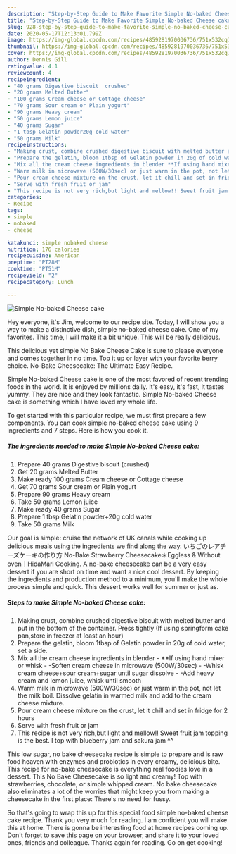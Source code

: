 ```yaml
---
description: "Step-by-Step Guide to Make Favorite Simple No-baked Cheese cake"
title: "Step-by-Step Guide to Make Favorite Simple No-baked Cheese cake"
slug: 928-step-by-step-guide-to-make-favorite-simple-no-baked-cheese-cake
date: 2020-05-17T12:13:01.799Z
image: https://img-global.cpcdn.com/recipes/4859281970036736/751x532cq70/simple-no-baked-cheese-cake-recipe-main-photo.jpg
thumbnail: https://img-global.cpcdn.com/recipes/4859281970036736/751x532cq70/simple-no-baked-cheese-cake-recipe-main-photo.jpg
cover: https://img-global.cpcdn.com/recipes/4859281970036736/751x532cq70/simple-no-baked-cheese-cake-recipe-main-photo.jpg
author: Dennis Gill
ratingvalue: 4.1
reviewcount: 4
recipeingredient:
- "40 grams Digestive biscuit  crushed"
- "20 grams Melted Butter"
- "100 grams Cream cheese or Cottage cheese"
- "70 grams Sour cream or Plain yogurt"
- "90 grams Heavy cream"
- "50 grams Lemon juice"
- "40 grams Sugar"
- "1 tbsp Gelatin powder20g cold water"
- "50 grams Milk"
recipeinstructions:
- "Making crust, combine crushed digestive biscuit with melted butter and put in the bottom of the container. Press tightly (If using springform cake pan,store in freezer at least an hour)"
- "Prepare the gelatin, bloom 1tbsp of Gelatin powder in 20g of cold water, set a side."
- "Mix all the cream cheese ingredients in blender **If using hand mixer or whisk -Soften cream cheese in microwave (500W/30sec) -Whisk cream cheese+sour cream+sugar until sugar dissolve -Add heavy cream and lemon juice, whisk until smooth"
- "Warm milk in microwave (500W/30sec) or just warm in the pot, not let the milk boil. Dissolve gelatin in warmed milk and add to the cream cheese mixture."
- "Pour cream cheese mixture on the crust, let it chill and set in fridge for 2 hours"
- "Serve with fresh fruit or jam"
- "This recipe is not very rich,but light and mellow!! Sweet fruit jam topping is the best. I top with blueberry jam and sakura jam ^^"
categories:
- Recipe
tags:
- simple
- nobaked
- cheese

katakunci: simple nobaked cheese 
nutrition: 176 calories
recipecuisine: American
preptime: "PT28M"
cooktime: "PT51M"
recipeyield: "2"
recipecategory: Lunch

---
```



![Simple No-baked Cheese cake](https://img-global.cpcdn.com/recipes/4859281970036736/751x532cq70/simple-no-baked-cheese-cake-recipe-main-photo.jpg)

Hey everyone, it's Jim, welcome to our recipe site. Today, I will show you a way to make a distinctive dish, simple no-baked cheese cake. One of my favorites. This time, I will make it a bit unique. This will be really delicious.

This delicious yet simple No Bake Cheese Cake is sure to please everyone and comes together in no time. Top it up or layer with your favorite berry choice. No-Bake Cheesecake: The Ultimate Easy Recipe.

Simple No-baked Cheese cake is one of the most favored of recent trending foods in the world. It is enjoyed by millions daily. It's easy, it's fast, it tastes yummy. They are nice and they look fantastic. Simple No-baked Cheese cake is something which I have loved my whole life.


To get started with this particular recipe, we must first prepare a few components. You can cook simple no-baked cheese cake using 9 ingredients and 7 steps. Here is how you cook it.

<!--inarticleads1-->

##### The ingredients needed to make Simple No-baked Cheese cake:

1. Prepare 40 grams Digestive biscuit  (crushed)
1. Get 20 grams Melted Butter
1. Make ready 100 grams Cream cheese or Cottage cheese
1. Get 70 grams Sour cream or Plain yogurt
1. Prepare 90 grams Heavy cream
1. Take 50 grams Lemon juice
1. Make ready 40 grams Sugar
1. Prepare 1 tbsp Gelatin powder+20g cold water
1. Take 50 grams Milk


Our goal is simple: cruise the network of UK canals while cooking up delicious meals using the ingredients we find along the way. いちごのレアチーズケーキの作り方 No-Bake Strawberry Cheesecake＊Eggless &amp; Without oven｜HidaMari Cooking. A no-bake cheesecake can be a very easy dessert if you are short on time and want a nice cool dessert. By keeping the ingredients and production method to a minimum, you&#39;ll make the whole process simple and quick. This dessert works well for summer or just as. 

<!--inarticleads2-->

##### Steps to make Simple No-baked Cheese cake:

1. Making crust, combine crushed digestive biscuit with melted butter and put in the bottom of the container. Press tightly (If using springform cake pan,store in freezer at least an hour)
1. Prepare the gelatin, bloom 1tbsp of Gelatin powder in 20g of cold water, set a side.
1. Mix all the cream cheese ingredients in blender - **If using hand mixer or whisk - -Soften cream cheese in microwave (500W/30sec) - -Whisk cream cheese+sour cream+sugar until sugar dissolve - -Add heavy cream and lemon juice, whisk until smooth
1. Warm milk in microwave (500W/30sec) or just warm in the pot, not let the milk boil. Dissolve gelatin in warmed milk and add to the cream cheese mixture.
1. Pour cream cheese mixture on the crust, let it chill and set in fridge for 2 hours
1. Serve with fresh fruit or jam
1. This recipe is not very rich,but light and mellow!! Sweet fruit jam topping is the best. I top with blueberry jam and sakura jam ^^


This low sugar, no bake cheesecake recipe is simple to prepare and is raw food heaven with enzymes and probiotics in every creamy, delicious bite. This recipe for no-bake cheesecake is everything real foodies love in a dessert. This No Bake Cheesecake is so light and creamy! Top with strawberries, chocolate, or simple whipped cream. No bake cheesecake also eliminates a lot of the worries that might keep you from making a cheesecake in the first place: There&#39;s no need for fussy. 

So that's going to wrap this up for this special food simple no-baked cheese cake recipe. Thank you very much for reading. I am confident you will make this at home. There is gonna be interesting food at home recipes coming up. Don't forget to save this page on your browser, and share it to your loved ones, friends and colleague. Thanks again for reading. Go on get cooking!
